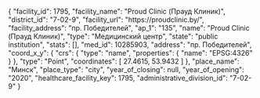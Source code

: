 {
    "facility_id": 1795,
    "facility_name": "Proud Clinic (Прауд Клиник)",
    "district_id": "7-02-9",
    "facility_url": "https:\/\/proudclinic.by\/",
    "facility_address": "пр. Победителей",
    "ap_1": "135",
    "name": "Proud Clinic (Прауд Клиник)",
    "type": "Медицинский центр",
    "state": "public institution",
    "stats": [],
    "med_id": 10285903,
    "address": "пр. Победителей",
    "coord_x_y": {
        "crs": {
            "type": "name",
            "properties": {
                "name": "EPSG:4326"
            }
        },
        "type": "Point",
        "coordinates": [
            27.4615,
            53.9432
        ]
    },
    "place_name": "Минск",
    "place_type": "city",
    "year_of_closing": null,
    "year_of_opening": "2020",
    "healthcare_facility_key": 1795,
    "administrative_division_id": "7-02-9"
}